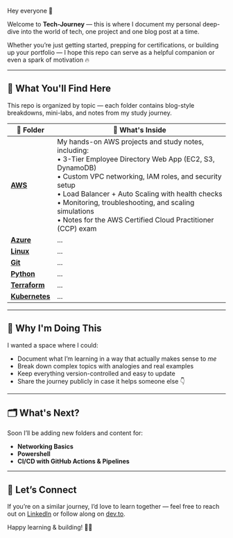 Hey everyone 👋

Welcome to **Tech-Journey** — this is where I document my personal deep-dive into the world of tech, one project and one blog post at a time.

Whether you’re just getting started, prepping for certifications, or building up your portfolio — I hope this repo can serve as a helpful companion or even a spark of motivation 🔥

---

## 🚀 What You'll Find Here

This repo is organized by topic — each folder contains blog-style breakdowns, mini-labs, and notes from my study journey.

| 📁 Folder   | 🌟 What's Inside |
|------------|------------------|
| [**AWS**](./AWS) | My hands-on AWS projects and study notes, including: <br> • 3-Tier Employee Directory Web App (EC2, S3, DynamoDB) <br> • Custom VPC networking, IAM roles, and security setup <br> • Load Balancer + Auto Scaling with health checks <br> • Monitoring, troubleshooting, and scaling simulations <br> • Notes for the AWS Certified Cloud Practitioner (CCP) exam |
| [**Azure**](./Azure) | ... |
| [**Linux**](./Linux) | ... |
| [**Git**](./Git) | ... |
| [**Python**](./Python) | ... | 
| [**Terraform**](./Terraform) | ... |
| [**Kubernetes**](./Kubernetes) | ... |

---

## 📌 Why I'm Doing This

I wanted a space where I could:

- Document what I’m learning in a way that actually makes sense to *me*
- Break down complex topics with analogies and real examples
- Keep everything version-controlled and easy to update
- Share the journey publicly in case it helps someone else 👇

---

## 🗂️ What's Next?

Soon I’ll be adding new folders and content for:

- **Networking Basics**
- **Powershell**
- **CI/CD with GitHub Actions & Pipelines**

---

## 🤝 Let’s Connect

If you’re on a similar journey, I’d love to learn together — feel free to reach out on [LinkedIn](https://www.linkedin.com/in/suleyman-m-a74768221) or follow along on [dev.to](https://dev.to/1suleyman).

Happy learning & building! 🌱✨
